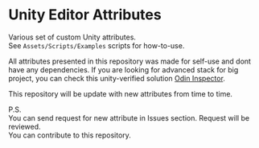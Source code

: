 # Unity Editor Attributes
Various set of custom Unity attributes.  
See `Assets/Scripts/Examples` scripts for how-to-use.

All attributes presented in this repository was made for self-use and dont have any dependencies.
If you are looking for advanced stack for big project, you can check this unity-verified solution [Odin Inspector](https://odininspector.com/).

This repository will be update with new attributes from time to time.

P.S.  
You can send request for new attribute in Issues section. Request will be reviewed.  
You can contribute to this repository.

